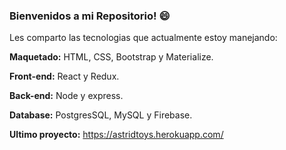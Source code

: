 ### Bienvenidos a mi Repositorio! 😄

Les comparto las tecnologias que actualmente estoy manejando:

**Maquetado:** HTML, CSS, Bootstrap y Materialize.

**Front-end:** React y Redux.

**Back-end:** Node y express.

**Database:** PostgresSQL, MySQL y Firebase.

**Ultimo proyecto:** https://astridtoys.herokuapp.com/

<!--
**Rodriip95/Rodriip95** is a ✨ _special_ ✨ repository because its `README.md` (this file) appears on your GitHub profile.

Here are some ideas to get you started:

- 🔭 I’m currently working on ...
- 🌱 I’m currently learning ...
- 👯 I’m looking to collaborate on ...
- 🤔 I’m looking for help with ...
- 💬 Ask me about ...
- 📫 How to reach me: ...
- 😄 Pronouns: ...
- ⚡ Fun fact: ...
-->
